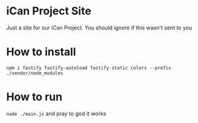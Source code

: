 # iCan Project Site
Just a site for our iCan Project. You should ignore if this wasn't sent to you

# How to install
`npm i fastify fastify-autoload fastify-static colors --prefix ./vendor/node_modules`

# How to run
`node ./main.js` and pray to god it works
